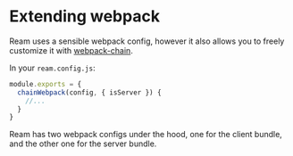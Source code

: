 # Extending webpack

Ream uses a sensible webpack config, however it also allows you to freely customize it with [webpack-chain](https://github.com/mozilla-neutrino/webpack-chaink).

In your `ream.config.js`:

```js
module.exports = {
  chainWebpack(config, { isServer }) {
    //...
  }
}
```

Ream has two webpack configs under the hood, one for the client bundle, and the other one for the server bundle.
